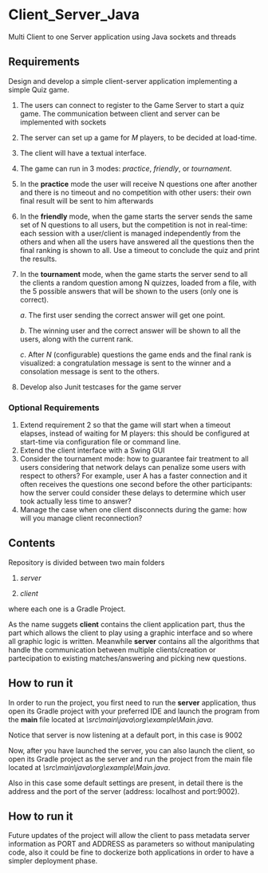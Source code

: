 # Client_Server_Java
Multi Client to one Server application using Java sockets and threads

## Requirements 

Design and develop a simple client-server application implementing a simple Quiz game.
1. The users can connect to register to the Game Server to start a quiz game. The communication between client and server can be implemented with sockets
2. The server can set up a game for *M* players, to be decided at load-time.
3. The client will have a textual interface.
4. The game can run in 3 modes: _practice_, _friendly_, or _tournament_.
5. In the **practice** mode the user will receive N questions one after another and there is no timeout and no competition with other users: their own final result will be sent to him afterwards 
6. In the **friendly** mode, when the game starts the server sends the same set of N questions to all users, but the competition is not in real-time: each session with a user/client is managed independently from the others and when all the users have answered all the questions then the final ranking is shown to all. Use a timeout to conclude the quiz and print the results.
7. In the **tournament** mode, when the game starts the server send to all the clients a random question among N quizzes, loaded from a file, with the 5 possible answers that will be shown to the users (only one is correct).

      *a*. The first user sending the correct answer will get one point.
  
      *b*. The winning user and the correct answer will be shown to all the users, along with the current rank.
  
      *c*. After *N* (configurable) questions the game ends and the final rank is visualized: a congratulation message is sent to the winner and a consolation message is   sent to the others.
  
  8. Develop also Junit testcases for the game server
  ### Optional Requirements
  1. Extend requirement 2 so that the game will start when a timeout elapses, instead of waiting for M players: this should be configured at start-time via configuration file or command line.
  2. Extend the client interface with a Swing GUI 
  3. Consider the tournament mode: how to guarantee fair treatment to all users considering that network delays can penalize some users with respect to others? For example, user A has a faster connection and it often receives the questions one second before the other participants: how the server could consider these delays to determine which user took actually less time to answer?
  4. Manage the case when one client disconnects during the game: how will you manage client reconnection?
  
  
## Contents

Repository is divided between two main folders

1. *server*

2. *client*

where each one is a Gradle Project. 

As the name suggets **client** contains the client application part, thus the part which allows the client to play using a graphic interface and so where all graphic logic is written. Meanwhile **server** contains all the algorithms that handle the communication between multiple clients/creation or partecipation to existing matches/answering and picking new questions.

## How to run it

In order to run the project, you first need to run the **server** application, thus open its Gradle project with your preferred IDE and launch the program from the **main** file located at *\src\main\java\org\example\Main.java*.

Notice that server is now listening at a default port, in this case is 9002

Now, after you have launched the server, you can also launch the client, so open its Gradle project as the server and run the project from the main file located at  *\src\main\java\org\example\Main.java*.

Also in this case some default settings are present, in detail there is the address and the port of the server (address: localhost and port:9002).

## How to run it

Future updates of the project will allow the client to pass metadata server information as PORT and ADDRESS as parameters so without manipulating code, also it could be fine to dockerize both applications in order to have a simpler deployment phase.
